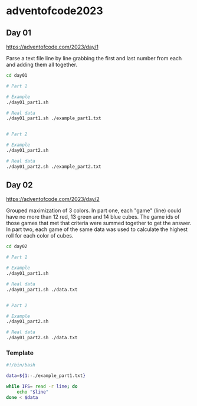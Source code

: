 # adventofcode2023

## Day 01

https://adventofcode.com/2023/day/1

Parse a text file line by line grabbing the first and last number from each and adding them all together.

```bash
cd day01

# Part 1

# Example
./day01_part1.sh

# Real data
./day01_part1.sh ./example_part1.txt


# Part 2

# Example
./day01_part2.sh

# Real data
./day01_part2.sh ./example_part2.txt
```

## Day 02

https://adventofcode.com/2023/day/2

Grouped maximization of 3 colors. In part one, each "game" (line) could have no more than 12 red, 13 green and 14 blue cubes. The game ids of those games that met that criteria were summed together to get the answer. In part two, each game of the same data was used to calculate the highest roll for each color of cubes.  

```bash
cd day02

# Part 1

# Example
./day01_part1.sh

# Real data
./day01_part1.sh ./data.txt


# Part 2

# Example
./day01_part2.sh

# Real data
./day01_part2.sh ./data.txt
```

### Template

```bash
#!/bin/bash

data=${1:-./example_part1.txt}

while IFS= read -r line; do
    echo "$line"
done < $data
```